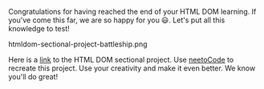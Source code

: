 Congratulations for having reached the end of
your HTML DOM learning. If you've come this far, we are
so happy for you 😃. Let's put all this knowledge
to test!

<image>htmldom-sectional-project-battleship.png</image>

Here is a [link](https://academy.bigbinary.com/projects/basic-htmldom)
to the HTML DOM sectional project. Use
[neetoCode](https://neetocode.com/) to recreate this project.
Use your creativity and make it even better. We
know you'll do great!
